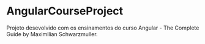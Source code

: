 # AngularCourseProject

Projeto desevolvido com os ensinamentos do curso Angular - The Complete Guide by Maximilian Schwarzmuller.
